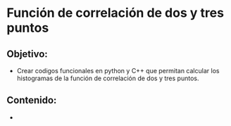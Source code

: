 # Función de correlación de dos y tres puntos 

## Objetivo:
- Crear codigos funcionales en python y C++ que permitan calcular los histogramas de la función de correlación de dos y tres puntos.
## Contenido:
- 
